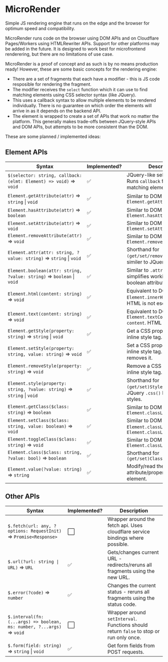 # MicroRender

Simple JS rendering engine that runs on the edge and the browser for optimum speed and compatibility.

MicroRender runs code on the browser using DOM APIs and on Cloudflare Pages/Workers using HTMLRewriter APIs.
Support for other platforms may be added in the future. It is designed to work best for microfrontend
renderering, but there are no limitations of use case.

MicroRender is a proof of concept and as such is by no means production ready! However, these are some basic
concepts for the rendering engine:

- There are a set of fragments that each have a modifier - this is JS code resposible for rendering the
  fragment. 
- The modifier receives the `select` function which it can use to find matching elements using CSS selector
  syntax (like JQuery).
- This uses a callback syntax to allow multiple elements to be rendered individually. There is no guarantee
  on which order the elements will arrive in as it depends on the backend API.
- The element is wrapped to create a set of APIs that work no matter the platform. This generally makes
  trade-offs between JQuery-style APIs and DOM APIs, but attempts to be more consistent than the DOM.

These are some planned / implemented ideas:

## Element APIs

| Syntax                                                     | Implemented? | Description                                                                               |
|------------------------------------------------------------|--------------|-------------------------------------------------------------------------------------------|
| `$(selector: string, callback: (elmt: Element) => void)` => `void`    | ✅ | JQuery-like selector API. Runs `callback` for each matching element.                     |
| `Element.getAttribute(attr)` => `string` \| `void`                    | ✅ | Similar to DOM `Element.getAttribute()`                                                  |
| `Element.hasAttribute(attr)` => `boolean`                             | ✅ | Similar to DOM `Element.hasAttribute()`                                                  |
| `Element.setAttribute(attr)` => `void`                                | ✅ | Similar to DOM `Element.setAttribute()`                                                  |
| `Element.removeAttribute(attr)` => `void`                             | ✅ | Similar to DOM `Element.removeAttribute()`                                               |
| `Element.attr(attr: string, ?value: string)` => `string` \| `void`    | ✅ | Shorthand for `(get/set/remove)Attribute`; similer to JQuery `.attr()`.                  |
| `Element.boolean(attr: string, ?value: string)` => `boolean` \| `void`| ✅ | Similar to `.attr()` but simplifies working with boolean attributes.                     |
| `Element.html(content: string)` => `void`                             | ✅ | Equivalent to DOM `Element.innerHTML = content`. HTML is not escaped.                    |
| `Element.text(content: string)` => `void`                             | ✅ | Equivalent to DOM `Element.textContent = content`. HTML is escaped.                      |
| `Element.getStyle(property: string)` => `string` \| `void`            | ✅ | Get a CSS property in the inline style tag.                                              |
| `Element.setStyle(property: string, value: string)` => `void`         | ✅ | Set a CSS property in the inline style tag. A blank string removes it.                   |
| `Element.removeStyle(property: string)` => `void`                     | ✅ | Remove a CSS property in the inline style tag.                                           |
| `Element.style(property: string, ?value: string)` => `string` \| `void`| ✅ | Shorthand for `(get/set)Style()`. Similar to JQuery `.css()` but uses inline styles.    |
| `Element.getClass($class: string)` => `boolean`                       | ✅ | Similar to DOM `Element.classList.contains()`                                            |
| `Element.setClass($class: string, value: boolean)` => `void`          | ✅ | Similar to DOM `Element.classList.add()` and `Element.classList.remove()`                |
| `Element.toggleClass($class: string)` => `void`                       | ✅ | Similar to DOM `Element.classList.toggle()`                                              |
| `Element.class($class: string, ?value: bool)` => `boolean`            | ✅ | Shorthand for `(get/set)Class()`                                                         |
| `Element.value(?value: string)` => `string`                           | ✅ | Modify/read the value attribute/property of an element.                                  |

## Other APIs

| Syntax                                                     | Implemented? | Description                                                                               |
|------------------------------------------------------------|--------------|-------------------------------------------------------------------------------------------|
| `$.fetch(url: any, ?options: RequestInit)` => `Promise<Response>`     | ⬜ | Wrapper around the fetch api. Uses cloudflare service bindings where possible.           |
| `$.url(?url: string \| URL)` => `URL`                                 | ✅ | Gets/changes current URL - redirects/reruns all fragments using the new URL.             |
| `$.error(?code)` => `number`                                          | ✅ | Changes the current status - reruns all fragments using the status code.                 |
| `$.interval(fn: (...args) => boolean, ms: number, ?...args)` => `void`| ⬜ | Wrapper around `setInterval`. Functions should return `false` to stop or run only once.  |
| `$.form(field: string)` => `string` \| `void`                         | ✅ | Get form fields from POST requests.                                                      |
